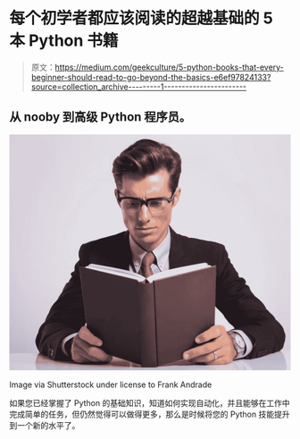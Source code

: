 # 每个初学者都应该阅读的超越基础的 5 本 Python 书籍

> 原文：<https://medium.com/geekculture/5-python-books-that-every-beginner-should-read-to-go-beyond-the-basics-e6ef97824133?source=collection_archive---------1----------------------->

## 从 nooby 到高级 Python 程序员。

![](img/62087402b0d8def943fcddd430a73afc.png)

Image via Shutterstock under license to Frank Andrade

如果您已经掌握了 Python 的基础知识，知道如何实现自动化，并且能够在工作中完成简单的任务，但仍然觉得可以做得更多，那么是时候将您的 Python 技能提升到一个新的水平了。
